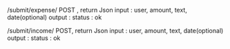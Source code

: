 /submit/expense/
POST , return Json
input : user, amount, text, date(optional)
output : status : ok

/submit/income/
POST, return Json
input : user, amount, text, date(optional)
output : status : ok
